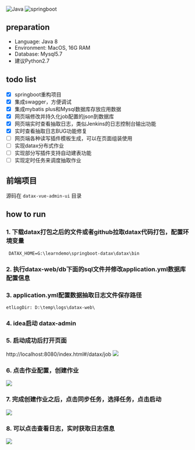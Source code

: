 ![Java](https://woolson.gitee.io/npmer-badge/Java-555555-1.8-44cc11-check-ffffff-square-gradient-shadow.svg)
![springboot](https://woolson.gitee.io/npmer-badge/springboot-555555-2.x-44cc11-check-ffffff-square-gradient-shadow.svg)
## preparation
- Language: Java 8
- Environment: MacOS, 16G RAM
- Database: Mysql5.7
- 建议Python2.7


## todo list

* [x] springboot重构项目
* [x] 集成swagger，方便调试
* [x] 集成mybatis plus和Mysql数据库存放应用数据
* [x] 网页端修改并持久化job配置的json到数据库
* [x] 网页端实时查看抽取日志，类似Jenkins的日志控制台输出功能
* [x] 实时查看抽取日志BUG功能修复
* [ ] 网页端各种读写插件模板生成，可以在页面组装使用
* [ ] 实现datax分布式作业
* [ ] 实现部分写插件支持自动建表功能
* [ ] 实现定时任务来调度抽取作业

## 前端项目
源码在 `datax-vue-admin-ui` 目录
## how to run
### 1. 下载datax打包之后的文件或者github拉取datax代码打包，配置环境变量
```
 DATAX_HOME=G:\learndemo\springboot-datax\datax\bin
```

### 2. 执行datax-web/db下面的sql文件并修改application.yml数据库配置信息

### 3. application.yml配置数据抽取日志文件保存路径
                          
```
etlLogDir: D:\temp\logs\datax-web\
```

### 4. idea启动 datax-admin

### 5. 启动成功后打开页面
http://localhost:8080/index.html#/datax/job
![](https://github.com/WeiYe-Jing/datax-web/blob/master/doc/img/20191119100901.png)

### 6. 点击作业配置，创建作业
![](https://github.com/WeiYe-Jing/datax-web/blob/master/doc/img/20191119101258.png)

### 7. 完成创建作业之后，点击同步任务，选择任务，点击启动
![](https://github.com/WeiYe-Jing/datax-web/blob/master/doc/img/20191119101431.png)

### 8. 可以点击查看日志，实时获取日志信息
![](https://github.com/WeiYe-Jing/datax-web/blob/master/doc/img/20191119102551.png)
